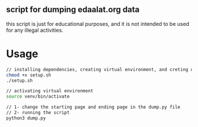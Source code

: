 ## script for dumping edaalat.org data

this script is just for educational purposes, and it is not intended to be used for any illegal activities.

# Usage
```bash
// installing dependencies, creating virtual environment, and creting data directory
chmod +x setup.sh
./setup.sh

// activating virtual environment
source venv/bin/activate

// 1- change the starting page and ending page in the dump.py file
// 2- running the script
python3 dump.py
```
